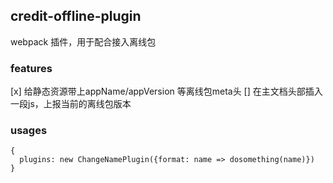 ## credit-offline-plugin

webpack 插件，用于配合接入离线包

### features
[x] 给静态资源带上appName/appVersion 等离线包meta头
[] 在主文档头部插入一段js，上报当前的离线包版本


### usages

```
{
  plugins: new ChangeNamePlugin({format: name => dosomething(name)})
}
```


